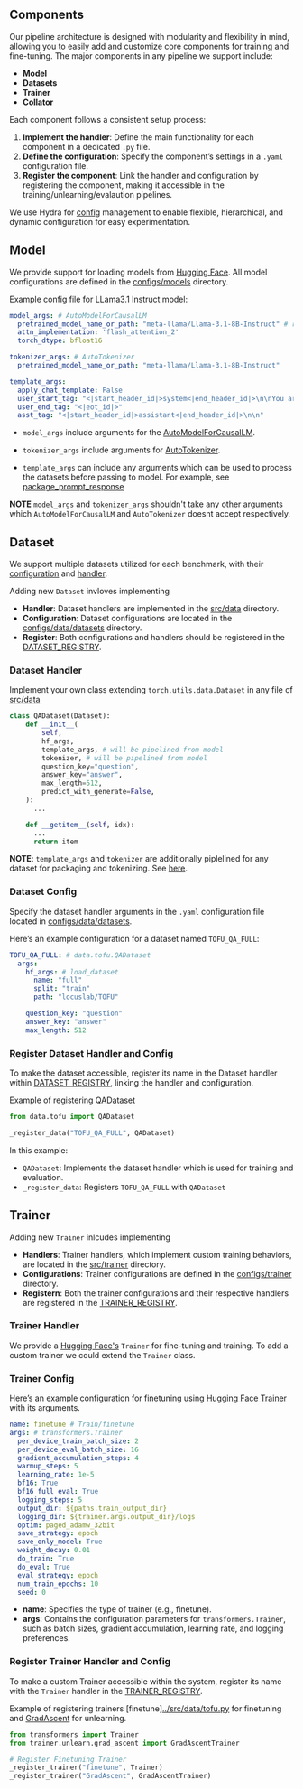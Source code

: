 ## Components

Our pipeline architecture is designed with modularity and flexibility in mind, allowing you to easily add and customize core components for training and fine-tuning. The major components in any pipeline we support include:

- **Model**
- **Datasets**
- **Trainer**
- **Collator**

Each component follows a consistent setup process:
1. **Implement the handler**: Define the main functionality for each component in a dedicated `.py` file.
2. **Define the configuration**: Specify the component’s settings in a `.yaml` configuration file.
3. **Register the component**: Link the handler and configuration by registering the component, making it accessible in the training/unlearning/evalaution pipelines.

We use Hydra for [config](/configs/) management to enable flexible, hierarchical, and dynamic configuration for easy experimentation.

## Model
We provide support for loading models from [Hugging Face](https://huggingface.co/models). All model configurations are defined in the [configs/models](../configs/model/) directory.

Example config file for LLama3.1 Instruct model:
```yaml
model_args: # AutoModelForCausalLM
  pretrained_model_name_or_path: "meta-llama/Llama-3.1-8B-Instruct" # replace to load local models
  attn_implementation: 'flash_attention_2'
  torch_dtype: bfloat16

tokenizer_args: # AutoTokenizer
  pretrained_model_name_or_path: "meta-llama/Llama-3.1-8B-Instruct"

template_args:
  apply_chat_template: False
  user_start_tag: "<|start_header_id|>system<|end_header_id|>\n\nYou are a helpful assistant.<|eot_id|><|start_header_id|>user<|end_header_id|>\n\n"
  user_end_tag: "<|eot_id|>"
  asst_tag: "<|start_header_id|>assistant<|end_header_id|>\n\n"
```

- `model_args` include arguments for the [AutoModelForCausalLM](https://huggingface.co/docs/transformers/en/model_doc/auto#transformers.AutoModelForCausalLM).

- `tokenizer_args` include arguments for [AutoTokenizer](https://huggingface.co/docs/transformers/en/model_doc/auto#transformers.AutoTokenizer).

- `template_args` can include any arguments which can be used to process the datasets before passing to model. For example, see [package_prompt_response](../src/data/utils.py)

__NOTE__ `model_args` and `tokenizer_args` shouldn't take any other arguments which `AutoModelForCausalLM` and `AutoTokenizer` doesnt accept respectively.

## Dataset

We support multiple datasets utilized for each benchmark, with their [configuration](../configs/data/datasets/)  and [handler](../src/data/). 

Adding new `Dataset` invloves implementing 

- **Handler**: Dataset handlers are implemented in the [src/data](../src/data/) directory.
- **Configuration**: Dataset configurations are located in the [configs/data/datasets](../configs/data/datasets/) directory.
- **Register**: Both configurations and handlers should be registered in the [DATASET_REGISTRY](../src/data/__init__.py).


### Dataset Handler

Implement your own class extending `torch.utils.data.Dataset` in any file of [src/data](../configs/src/data/)


```python
class QADataset(Dataset):
    def __init__(
        self,
        hf_args,
        template_args, # will be pipelined from model
        tokenizer, # will be pipelined from model
        question_key="question",
        answer_key="answer",
        max_length=512,
        predict_with_generate=False,
    ):
      ...

    def __getitem__(self, idx):
      ...
      return item
```

__NOTE__: `template_args` and `tokenizer` are additionally piplelined for any dataset for packaging and tokenizing. See [here](../src/train.py). 


### Dataset Config

Specify the dataset handler arguments in the `.yaml` configuration file located in [configs/data/datasets](../configs/src/data/datasets).


Here’s an example configuration for a dataset named `TOFU_QA_FULL`:

```yaml
TOFU_QA_FULL: # data.tofu.QADataset
  args:
    hf_args: # load_dataset
      name: "full"
      split: "train"
      path: "locuslab/TOFU"

    question_key: "question"
    answer_key: "answer"
    max_length: 512
```

### Register Dataset Handler and Config


To make the dataset accessible, register its name in the Dataset handler within [DATASET_REGISTRY](../src/data/__init__.py), linking the handler and configuration.



Example of registering [QADataset](../src/data/tofu.py)
```python
from data.tofu import QADataset

_register_data("TOFU_QA_FULL", QADataset)
```

In this example:
- `QADataset`: Implements the dataset handler which is used for training and evaluation.
- `_register_data`: Registers `TOFU_QA_FULL` with `QADataset`


## Trainer

Adding new `Trainer` inlcudes implementing

- **Handlers**: Trainer handlers, which implement custom training behaviors, are located in the [src/trainer](../src/trainer/) directory.
- **Configurations**: Trainer configurations are defined in the [configs/trainer](../configs/trainer/) directory.
- **Registern**: Both the trainer configurations and their respective handlers are registered in the [TRAINER_REGISTRY](../src/trainer/__init__.py).


### Trainer Handler

We provide a [Hugging Face's](https://github.com/huggingface/transformers/blob/v4.45.1/src/transformers/trainer.py) `Trainer` for fine-tuning and training.
To add a custom trainer we could extend the `Trainer` class.



### Trainer Config

Here’s an example configuration for finetuning using [Hugging Face Trainer](https://github.com/huggingface/transformers/blob/v4.45.1/src/transformers/trainer.py) with its arguments.

```yaml
name: finetune # Train/finetune
args: # transformers.Trainer
  per_device_train_batch_size: 2
  per_device_eval_batch_size: 16
  gradient_accumulation_steps: 4
  warmup_steps: 5
  learning_rate: 1e-5
  bf16: True
  bf16_full_eval: True
  logging_steps: 5
  output_dir: ${paths.train_output_dir}
  logging_dir: ${trainer.args.output_dir}/logs
  optim: paged_adamw_32bit
  save_strategy: epoch
  save_only_model: True
  weight_decay: 0.01
  do_train: True
  do_eval: True
  eval_strategy: epoch
  num_train_epochs: 10
  seed: 0
```
- **name**: Specifies the type of trainer (e.g., finetune).
- **args**: Contains the configuration parameters for `transformers.Trainer`, such as batch sizes, gradient accumulation, learning rate, and logging preferences.


###  Register Trainer Handler and Config

To make a custom Trainer accessible within the system, register its name with the `Trainer` handler in the [TRAINER_REGISTRY](../src/trainer/__init__.py).


Example of registering trainers [finetune][../src/data/tofu.py](https://github.com/huggingface/transformers/blob/v4.45.1/src/transformers/trainer.py) for finetuning and [GradAscent](../src/trainer/unlearn/grad_ascent.py) for unlearning.
```python
from transformers import Trainer
from trainer.unlearn.grad_ascent import GradAscentTrainer

# Register Finetuning Trainer
_register_trainer("finetune", Trainer)
_register_trainer("GradAscent", GradAscentTrainer)
```

<!-- ## Metric -->
